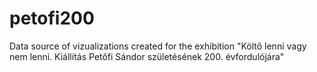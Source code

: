 # petofi200
Data source of vizualizations created for the exhibition "Költő lenni vagy nem lenni. Kiállítás Petőfi Sándor születésének 200. évfordulójára"
